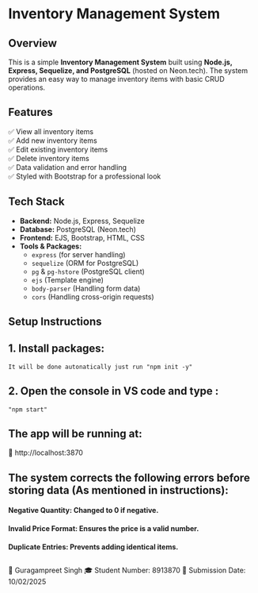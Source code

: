 # Inventory Management System

## Overview
This is a simple **Inventory Management System** built using **Node.js, Express, Sequelize, and PostgreSQL** (hosted on Neon.tech). The system provides an easy way to manage inventory items with basic CRUD operations.

## Features
✅ View all inventory items  
✅ Add new inventory items  
✅ Edit existing inventory items  
✅ Delete inventory items  
✅ Data validation and error handling  
✅ Styled with Bootstrap for a professional look  

## Tech Stack
- **Backend:** Node.js, Express, Sequelize  
- **Database:** PostgreSQL (Neon.tech)  
- **Frontend:** EJS, Bootstrap, HTML, CSS  
- **Tools & Packages:**  
  - `express` (for server handling)  
  - `sequelize` (ORM for PostgreSQL)  
  - `pg` & `pg-hstore` (PostgreSQL client)  
  - `ejs` (Template engine)  
  - `body-parser` (Handling form data)  
  - `cors` (Handling cross-origin requests)  

## Setup Instructions

## 1. Install packages:
    It will be done autonatically just run "npm init -y"
## 2. Open the console in VS code and type :

    "npm start"


## The app will be running at:
🔗 http://localhost:3870


## The system corrects the following errors before storing data (As mentioned in instructions):

#### Negative Quantity: Changed to 0 if negative.
#### Invalid Price Format: Ensures the price is a valid number.
#### Duplicate Entries: Prevents adding identical items.

## 
👤 Guragampreet Singh
🎓 Student Number: 8913870
📅 Submission Date: 10/02/2025
